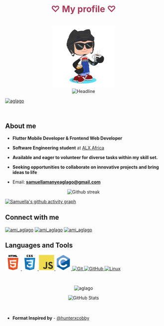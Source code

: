 <h1 align="center" style="color: #A83B59;"> ♡ My profile ♡ </h1>

<br>

<div>
   <div align=center>
<img src="https://raw.githubusercontent.com/AhmedFathyDev/AhmedFathyDev/main/GitHub.png" alt="GitHub Octocat Drinking a Cup of Coffee" height="200">
  </div>

  <div align="center">
  <img src="https://readme-typing-svg.herokuapp.com?color=A83B59&size=32&center=true&vCenter=true&width=600&height=50&lines=Junior+Software+Engineer;Problem+Solver;Volunteer;Cyber+Security+Enthusiast" alt="Headline" />
</div>


<p align="left"> <a href="https://twitter.com/ami_aglago" target="blank"><img src="https://img.shields.io/twitter/follow/aglago?logo=twitter&style=for-the-badge" alt="aglago" /></a> </p>

<br>

## About me

- **Flutter Mobile Developer & Frontend Web Developer**

- **Software Engineering student** at <a href="https://www.alxafrica.com/">ALX Africa</a>

- **Available and eager to volunteer for diverse tasks within my skill set.**

- **Seeking opportunities to collaborate on innovative projects and bring ideas to life**

- Email: **samuellamanyeaglago@gmail.com**

<div align="center">
    <p><img align="center" src="https://github-readme-streak-stats.herokuapp.com/?user=aglago&"  alt="Github streak" /></p> 
</div>

 [![Samuella's github activity graph](https://github-readme-activity-graph.vercel.app/graph?username=aglago&bg_color=white&color=708090&line=139ae1&point=ffffff&area=true&hide_border=true)](https://github.com/aglago/)

## Connect with me
<p align="left">
<a href="https://twitter.com/ami_aglago" target="blank"><img align="center" src="https://raw.githubusercontent.com/rahuldkjain/github-profile-readme-generator/master/src/images/icons/Social/twitter.svg" alt="ami_aglago" height="30" width="40" /></a>
<a href="https://www.linkedin.com/in/aglago" target="blank"><img align="center" src="https://raw.githubusercontent.com/rahuldkjain/github-profile-readme-generator/master/src/images/icons/Social/linked-in-alt.svg" alt="ami_aglago" height="30" width="40" /></a>
<a href="https://www.instagram.com/ami_aglago" target="_blank"><img align="center" src="https://raw.githubusercontent.com/rahuldkjain/github-profile-readme-generator/master/src/images/icons/Social/instagram.svg" alt="ami_aglago" height="30" width="40" /></a>
</p>

## Languages and Tools
<p align="left"> 
 <a href="https://www.w3.org/html/" target="_blank" rel="noreferrer"> <img src="https://raw.githubusercontent.com/devicons/devicon/master/icons/html5/html5-original-wordmark.svg" alt="html5" width="50" height="50"/> </a>
 <a href="https://www.w3schools.com/css/" target="_blank" rel="noreferrer"> <img src="https://raw.githubusercontent.com/devicons/devicon/master/icons/css3/css3-original-wordmark.svg" alt="css3" width="50" height="50"/> </a>
 <a href="https://developer.mozilla.org/en-US/docs/Web/JavaScript" target="_blank" rel="noreferrer"> <img src="https://raw.githubusercontent.com/devicons/devicon/master/icons/javascript/javascript-original.svg" alt="javascript" width="50" height="50"/> </a> 
 <a href="https://www.cprogramming.com/" target="_blank" rel="noreferrer"> <img src="https://raw.githubusercontent.com/devicons/devicon/master/icons/c/c-original.svg" alt="c" width="50" height="50"/> </a>
 <a href="https://git-scm.com/" target="_blank" rel="noreferrer">
  <img src="https://www.vectorlogo.zone/logos/git-scm/git-scm-icon.svg" alt="Git" width="50" height="50"/>
</a>
 <a href="https://github.com/" target="_blank" rel="noreferrer">
  <img src="https://www.vectorlogo.zone/logos/github/github-icon.svg" alt="GitHub" width="50" height="50"/>
</a>
 <a href="https://www.linux.org/" target="_blank" rel="noreferrer">
  <img src="https://www.vectorlogo.zone/logos/linux/linux-icon.svg" alt="Linux" width="50" height="50"/>
</a>

</p>
<br>

<p align="center">
<img align="center" src="https://github-readme-stats.vercel.app/api/top-langs?username=aglago&show_icons=true&locale=en&layout=compact" alt="aglago" /></p>

<div align="center">
    <img src="https://github-readme-stats.vercel.app/api?username=aglago&show_icons=true" alt="GitHub Stats" />
</div>
<br><br>

<!-- <p align="left"> <img src="https://komarev.com/ghpvc/?username=aglago&label=Profile%20views&color=0e75b6&style=flat" alt="aglago" /> </p> -->

+ **Format Inspired by** - [@hunterxcobby](https://github.com/hunterxcobby/hunterxcobby/blob/main/README.md)
